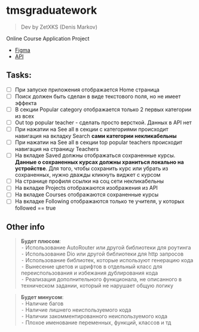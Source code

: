 # tmsgraduatework
> Dev by ZetXKS (Denis Markov)

Online Course Application Project
- [Figma](https://www.figma.com/file/zQjaIecypnfvkGxSCgsUl4/Project-5?type=design&node-id=0-286&t=XkqCFfbCnKFG5nBv-0)
- [API](https://github.com/alex-shinkevich/tms_api/tree/main/project-5)

## Tasks:
- [ ] При запуске приложения отображается Home страница
- [ ] Поиск должен быть сделан в виде текстового поля, но не имеет эффекта
- [ ] В секции Popular category отображается только 2 первых категории из всех
- [ ] Out top popular teacher - сделать просто версткой. Данных в API нет
- [ ] При нажатии на See all в секции с категориями происходит навигация на вкладку Search **сами категории некликабельны**
- [ ] При нажатии на See all в секции top popular teachers происходит навигация на страницу Teachers
- [ ] На вкладке Saved должны отображаться сохраненные курсы. **Данные о сохраненных курсах должны храниться локально на устройстве**. Для того, чтобы сохранить курс или убрать из сохраненных, нужно дважды кликнуть виджет с курсом
- [ ] На странице профиля ссылки на соц сети некликабельны
- [ ] На вкладке Projects отображаются изображения из API
- [ ] На вкладке Courses отображаются сохраненные курсы
- [ ] На вкладке Following отображаются только те учителя, у которых followed == true

## Other info
> **Будет плюсом**:\
> ⁃ Использование AutoRouter или другой библиотеки для роутинга\
> ⁃ Использование Dio или другой библиотеки для http запросов\
> ⁃ Использование библиотек, которые используют генерацию кода\
> ⁃ Вынесение цветов и шрифтов в отдельный класс для переиспользования и избежания дублирования кода\
> ⁃ Реализация дополнительного функционала, не описанного в техническом задании, который не нарушает общую логику

> **Будет минусом**:\
> ⁃ Наличие багов\
> ⁃ Наличие лишнего неиспользуемого кода\
> ⁃ Наличии закомментированного неиспользуемого кода\
> ⁃ Плохое именование переменных, функций, классов и тд